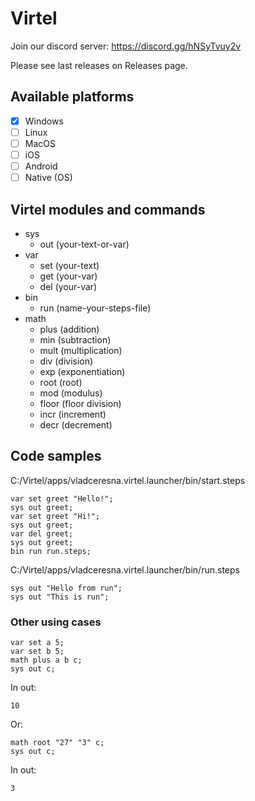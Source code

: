 # Virtel

Join our discord server: https://discord.gg/hNSyTvuy2v

Please see last releases on Releases page.

## Available platforms
- [x] Windows
- [ ] Linux
- [ ] MacOS
- [ ] iOS
- [ ] Android
- [ ] Native (OS)

## Virtel modules and commands
- sys
  - out (your-text-or-var)
- var
  - set (your-text)
  - get (your-var)
  - del (your-var)
- bin
  - run (name-your-steps-file)
- math
  - plus (addition)
  - min (subtraction)
  - mult (multiplication)
  - div (division)
  - exp (exponentiation)
  - root (root)
  - mod (modulus)
  - floor (floor division)
  - incr (increment)
  - decr (decrement)

## Code samples

C:/Virtel/apps/vladceresna.virtel.launcher/bin/start.steps
```
var set greet "Hello!";
sys out greet;
var set greet "Hi!";
sys out greet;
var del greet;
sys out greet;
bin run run.steps;
```

C:/Virtel/apps/vladceresna.virtel.launcher/bin/run.steps
```
sys out "Hello from run";
sys out "This is run";
```


### Other using cases
```
var set a 5;
var set b 5;
math plus a b c;
sys out c;
```

In out:
```
10
```
Or:
```
math root "27" "3" c;
sys out c;
```

In out:
```
3
```
